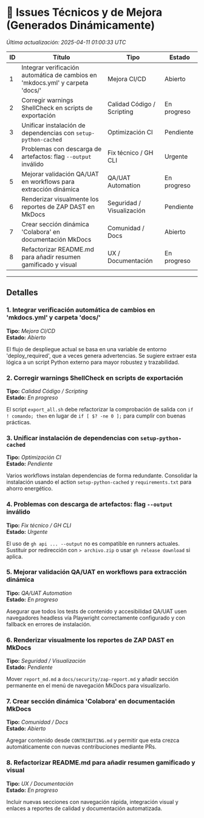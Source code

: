 # 🐛 Issues Técnicos y de Mejora (Generados Dinámicamente)

_Última actualización: 2025-04-11 01:00:33 UTC_

| ID | Título | Tipo | Estado |
|----|--------|------|--------|
| 1 | Integrar verificación automática de cambios en 'mkdocs.yml' y carpeta 'docs/' | Mejora CI/CD | Abierto |
| 2 | Corregir warnings ShellCheck en scripts de exportación | Calidad Código / Scripting | En progreso |
| 3 | Unificar instalación de dependencias con `setup-python-cached` | Optimización CI | Pendiente |
| 4 | Problemas con descarga de artefactos: flag `--output` inválido | Fix técnico / GH CLI | Urgente |
| 5 | Mejorar validación QA/UAT en workflows para extracción dinámica | QA/UAT Automation | En progreso |
| 6 | Renderizar visualmente los reportes de ZAP DAST en MkDocs | Seguridad / Visualización | Pendiente |
| 7 | Crear sección dinámica 'Colabora' en documentación MkDocs | Comunidad / Docs | Abierto |
| 8 | Refactorizar README.md para añadir resumen gamificado y visual | UX / Documentación | En progreso |

---

## Detalles

### 1. Integrar verificación automática de cambios en 'mkdocs.yml' y carpeta 'docs/'
**Tipo:** _Mejora CI/CD_  
**Estado:** _Abierto_  

El flujo de despliegue actual se basa en una variable de entorno 'deploy_required', que a veces genera advertencias. Se sugiere extraer esta lógica a un script Python externo para mayor robustez y trazabilidad.

### 2. Corregir warnings ShellCheck en scripts de exportación
**Tipo:** _Calidad Código / Scripting_  
**Estado:** _En progreso_  

El script `export_all.sh` debe refactorizar la comprobación de salida con `if ! comando; then` en lugar de `if [ $? -ne 0 ];` para cumplir con buenas prácticas.

### 3. Unificar instalación de dependencias con `setup-python-cached`
**Tipo:** _Optimización CI_  
**Estado:** _Pendiente_  

Varios workflows instalan dependencias de forma redundante. Consolidar la instalación usando el action `setup-python-cached` y `requirements.txt` para ahorro energético.

### 4. Problemas con descarga de artefactos: flag `--output` inválido
**Tipo:** _Fix técnico / GH CLI_  
**Estado:** _Urgente_  

El uso de `gh api ... --output` no es compatible en runners actuales. Sustituir por redirección con `> archivo.zip` o usar `gh release download` si aplica.

### 5. Mejorar validación QA/UAT en workflows para extracción dinámica
**Tipo:** _QA/UAT Automation_  
**Estado:** _En progreso_  

Asegurar que todos los tests de contenido y accesibilidad QA/UAT usen navegadores headless vía Playwright correctamente configurado y con fallback en errores de instalación.

### 6. Renderizar visualmente los reportes de ZAP DAST en MkDocs
**Tipo:** _Seguridad / Visualización_  
**Estado:** _Pendiente_  

Mover `report_md.md` a `docs/security/zap-report.md` y añadir sección permanente en el menú de navegación MkDocs para visualizarlo.

### 7. Crear sección dinámica 'Colabora' en documentación MkDocs
**Tipo:** _Comunidad / Docs_  
**Estado:** _Abierto_  

Agregar contenido desde `CONTRIBUTING.md` y permitir que esta crezca automáticamente con nuevas contribuciones mediante PRs.

### 8. Refactorizar README.md para añadir resumen gamificado y visual
**Tipo:** _UX / Documentación_  
**Estado:** _En progreso_  

Incluir nuevas secciones con navegación rápida, integración visual y enlaces a reportes de calidad y documentación automatizada.

